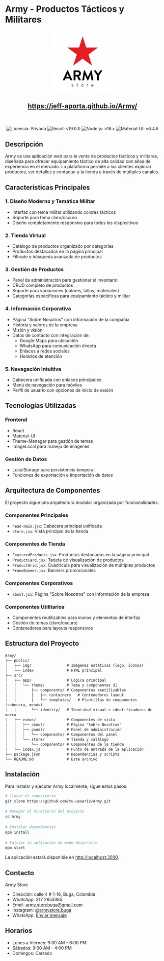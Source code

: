 # Army - Productos Tácticos y Militares

<p align="center">
  <img src="public/img/logo-main.svg" alt="Logo Army" width="200px">
</p>

<h2>
  <p align="center">
    <a href="https://jeff-aporta.github.io/Army/">https://jeff-aporta.github.io/Army/</a>
  </p>
</h2>

<br />

<p align="center">
  <img src="https://img.shields.io/badge/Licencia-Privada-red" alt="Licencia: Privada">
  <img src="https://img.shields.io/badge/React-v19.0.0-blue?logo=react" alt="React: v19.0.0">
  <img src="https://img.shields.io/badge/Node.js-v18.x-green?logo=node.js" alt="Node.js: v18.x">
  <img src="https://img.shields.io/badge/Material--UI-v6.4.8-purple?logo=mui" alt="Material-UI: v6.4.8">
</p>

## Descripción

Army es una aplicación web para la venta de productos tácticos y militares, diseñada para ofrecer equipamiento táctico de alta calidad con años de experiencia en el mercado. La plataforma permite a los clientes explorar productos, ver detalles y contactar a la tienda a través de múltiples canales.

## Características Principales

### 1. Diseño Moderno y Temática Militar
- Interfaz con tema militar utilizando colores tácticos
- Soporte para tema claro/oscuro
- Diseño completamente responsivo para todos los dispositivos

### 2. Tienda Virtual
- Catálogo de productos organizado por categorías
- Productos destacados en la página principal
- Filtrado y búsqueda avanzada de productos

### 3. Gestión de Productos
- Panel de administración para gestionar el inventario
- CRUD completo de productos
- Soporte para variaciones (colores, tallas, materiales)
- Categorías específicas para equipamiento táctico y militar

### 4. Información Corporativa
- Página "Sobre Nosotros" con información de la compañía
- Historia y valores de la empresa
- Misión y visión
- Datos de contacto con integración de:
  - Google Maps para ubicación
  - WhatsApp para comunicación directa
  - Enlaces a redes sociales
  - Horarios de atención

### 5. Navegación Intuitiva
- Cabecera unificada con enlaces principales
- Menú de navegación para móviles
- Perfil de usuario con opciones de inicio de sesión

## Tecnologías Utilizadas

### Frontend
- React
- Material-UI
- Theme-Manager para gestión de temas
- ImageLocal para manejo de imágenes

### Gestión de Datos
- LocalStorage para persistencia temporal
- Funciones de exportación e importación de datos

## Arquitectura de Componentes

El proyecto sigue una arquitectura modular organizada por funcionalidades:

### Componentes Principales
- `head-main.jsx`: Cabecera principal unificada
- `store.jsx`: Vista principal de la tienda

### Componentes de Tienda
- `FeaturedProducts.jsx`: Productos destacados en la página principal
- `ProductCard.jsx`: Tarjeta de visualización de productos
- `ProductGrid.jsx`: Cuadrícula para visualización de múltiples productos
- `PromoBanner.jsx`: Banners promocionales

### Componentes Corporativos
- `about.jsx`: Página "Sobre Nosotros" con información de la empresa

### Componentes Utilitarios
- Componentes reutilizables para iconos y elementos de interfaz
- Gestión de temas (claro/oscuro)
- Contenedores para layouts responsivos

## Estructura del Proyecto

```
Army/
├── public/
│   ├── img/                # Imágenes estáticas (logo, iconos)
│   └── index               # HTML principal
├── src/
│   ├── app/                # Lógica principal
│   │   └── theme/          # Tema y componentes UI
│   │       ├── components/ # Componentes reutilizables
│   │       │   ├── containers   # Contenedores layout
│   │       │   └── templates/   # Plantillas de componentes (cabecera, menús)
│   │       └── identity/   # Identidad visual e identificadores de marca
│   ├── views/              # Componentes de vista
│   │   ├── about/          # Página "Sobre Nosotros"
│   │   ├── panel/          # Panel de administración
│   │   │   └── components/ # Componentes del panel
│   │   └── store/          # Tienda y catálogo
│   │       └── components/ # Componentes de la tienda
│   └── index.js            # Punto de entrada de la aplicación
├── package.json            # Dependencias y scripts
└── README.md               # Este archivo
```

## Instalación

Para instalar y ejecutar Army localmente, sigue estos pasos:

```bash
# Clonar el repositorio
git clone https://github.com/tu-usuario/Army.git

# Navegar al directorio del proyecto
cd Army

# Instalar dependencias
npm install

# Iniciar la aplicación en modo desarrollo
npm start
```

La aplicación estará disponible en [http://localhost:3000](http://localhost:3000).

## Contacto

Army Store
- Dirección: calle 4 # 1-16, Buga, Colombia
- WhatsApp: 317 2853385
- Email: army.storebuga@gmail.com
- Instagram: [@armystore.buga](https://instagram.com/armystore.buga)
- WhatsApp: [Enviar mensaje](https://bit.ly/EnviarMensajeArmyStore)

## Horarios

- Lunes a Viernes: 9:00 AM - 6:00 PM
- Sábados: 9:00 AM - 4:00 PM
- Domingos: Cerrado

